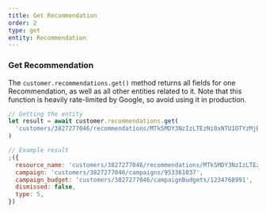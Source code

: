 ```yaml
---
title: Get Recommendation
order: 2
type: get
entity: Recommendation
---
```


### Get Recommendation

The `customer.recommendations.get()` method returns all fields for one Recommendation, as well as all other entities related to it. Note that this function is heavily rate-limited by Google, so avoid using it in production.

```javascript
// Getting the entity
let result = await customer.recommendations.get(
  'customers/3827277046/recommendations/MTk5MDY3NzIzLTEzNi0xNTU1OTYzMjEyNTk5LSs5NTMzNjEwMzc'
)
```

```javascript
// Example result
;({
  resource_name: 'customers/3827277046/recommendations/MTk5MDY3NzIzLTEzNi0xNTU1OTYzMjEyNTk5LSs5NTMzNjEwMzc',
  campaign: 'customers/3827277046/campaigns/953361037',
  campaign_budget: 'customers/3827277046/campaignBudgets/1234768991',
  dismissed: false,
  type: 5,
})
```
